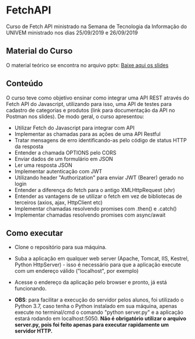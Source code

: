 # FetchAPI
Curso de Fetch API ministrado na Semana de Tecnologia da Informação do UNIVEM ministrado nos dias 25/09/2019 e 26/09/2019

## Material do Curso
O material teórico se encontra no arquivo pptx: [Baixe aqui os slides](http://tiny.cc/3oimez)

## Conteúdo
O curso teve como objetivo ensinar como integrar uma API REST através do Fetch API do Javascript, utilizando para isso, uma API de testes para cadastro de categorias e produtos (link para documentação da API no Postman nos slides).
De modo geral, o curso apresentou:
- Utilizar Fetch do Javascript para integrar com API
- Implementar as chamadas para as ações de uma API Restful
- Tratar mensagens de erro identificando-as pelo código de status HTTP da resposta
- Entender a chamada OPTIONS pelo CORS
- Enviar dados de um formulário em JSON
- Ler uma resposta JSON
- Implementar autenticação com JWT
- Utilizando header "Authorization" para enviar JWT (Bearer) gerado no login 
- Entender a diferença do fetch para o antigo XMLHttpRequest (xhr)
- Entender as vantagens de se utilizar o fetch em vez de bibliotecas de terceiros (axios, ajax, HttpClient etc)
- Implementar chamadas resolvendo promises com .then() e .catch()
- Implementar chamadas resolvendo promises com async/await

## Como executar
- Clone o repositório para sua máquina.
- Suba a aplicação em qualquer web server (Apache, Tomcat, IIS, Kestrel, Python HttpServer) - isso é necessário para que a aplicação execute com um endereço válido ("localhost", por exemplo)
- Acesse o endereço da aplicação pelo browser e pronto, já está funcionando.

- **OBS**: para facilitar a execução do servidor pelos alunos, foi utilizado o Python 3.7, caso tenha o Python instalado em sua máquina, apenas execute no terminal/cmd o comando "python server.py" e a aplicação estará rodando em localhost:5050. **Não é obrigatório utilizar o arquivo server.py, pois foi feito apenas para executar rapidamente um servidor HTTP.**

